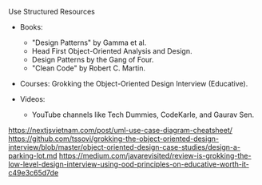 

Use Structured Resources
* Books:
   * "Design Patterns" by Gamma et al.
   * Head First Object-Oriented Analysis and Design.
   * Design Patterns by the Gang of Four.
   * "Clean Code" by Robert C. Martin.
* Courses:
  Grokking the Object-Oriented Design Interview (Educative).

* Videos:
    * YouTube channels like Tech Dummies, CodeKarle, and Gaurav Sen.

https://nextjsvietnam.com/post/uml-use-case-diagram-cheatsheet/
https://github.com/tssovi/grokking-the-object-oriented-design-interview/blob/master/object-oriented-design-case-studies/design-a-parking-lot.md 
https://medium.com/javarevisited/review-is-grokking-the-low-level-design-interview-using-ood-principles-on-educative-worth-it-c49e3c65d7de 


